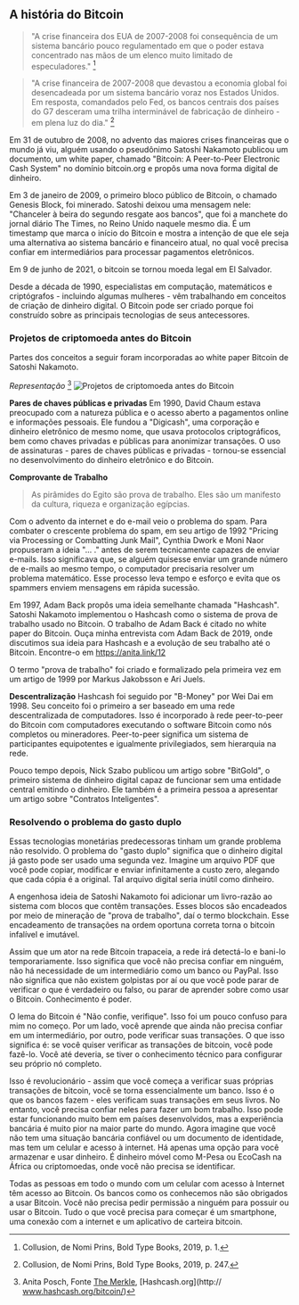 ## A história do Bitcoin
>"A crise financeira dos EUA de 2007-2008 foi consequência de um sistema bancário pouco regulamentado em que o poder estava concentrado nas mãos de um elenco muito limitado de especuladores." [^20]

>"A crise financeira de 2007-2008 que devastou a economia global foi desencadeada por um sistema bancário voraz nos Estados Unidos. Em resposta, comandados pelo Fed, os bancos centrais dos países do G7 desceram uma trilha interminável de fabricação de dinheiro - em plena luz do dia." [^21]

Em 31 de outubro de 2008, no advento das maiores crises financeiras que o mundo já viu, alguém usando o pseudônimo Satoshi Nakamoto publicou um documento, um white paper, chamado "Bitcoin: A Peer-to-Peer Electronic Cash System" no domínio bitcoin.org e propôs uma nova forma digital de dinheiro.

Em 3 de janeiro de 2009, o primeiro bloco público de Bitcoin, o chamado Genesis Block, foi minerado. Satoshi deixou uma mensagem nele: "Chanceler à beira do segundo resgate aos bancos", que foi a manchete do jornal diário The Times, no Reino Unido naquele mesmo dia. É um timestamp que marca o início do Bitcoin e mostra a intenção de que ele seja uma alternativa ao sistema bancário e financeiro atual, no qual você precisa confiar em intermediários para processar pagamentos eletrônicos.

Em 9 de junho de 2021, o bitcoin se tornou moeda legal em El Salvador.

Desde a década de 1990, especialistas em computação, matemáticos e criptógrafos - incluindo algumas mulheres - vêm trabalhando em conceitos de criação de dinheiro digital. O Bitcoin pode ser criado porque foi construído sobre as principais tecnologias de seus antecessores.

### Projetos de criptomoeda antes do Bitcoin
Partes dos conceitos a seguir foram incorporadas ao white paper Bitcoin de Satoshi Nakamoto.

*Representação* [^22] 
![Projetos de criptomoeda antes do Bitcoin](resources/_History-of-Bitcoin.png)

**Pares de chaves públicas e privadas**
Em 1990, David Chaum estava preocupado com a natureza pública e o acesso aberto a pagamentos online e informações pessoais. Ele fundou a "Digicash", uma corporação e dinheiro eletrônico de mesmo nome, que usava protocolos criptográficos, bem como chaves privadas e públicas para anonimizar transações. O uso de assinaturas - pares de chaves públicas e privadas - tornou-se essencial no desenvolvimento do dinheiro eletrônico e do Bitcoin.

**Comprovante de Trabalho**
> As pirâmides do Egito são prova de trabalho. Eles são um manifesto da cultura, riqueza e organização egípcias.

Com o advento da internet e do e-mail veio o problema do spam. Para combater o crescente problema do spam, em seu artigo de 1992 "Pricing via Processing or Combatting Junk Mail", Cynthia Dwork e Moni Naor propuseram a ideia "... ." antes de serem tecnicamente capazes de enviar e-mails. Isso significava que, se alguém quisesse enviar um grande número de e-mails ao mesmo tempo, o computador precisaria resolver um problema matemático. Esse processo leva tempo e esforço e evita que os spammers enviem mensagens em rápida sucessão.

Em 1997, Adam Back propôs uma ideia semelhante chamada "Hashcash". Satoshi Nakamoto implementou o Hashcash como o sistema de prova de trabalho usado no Bitcoin. O trabalho de Adam Back é citado no white paper do Bitcoin. Ouça minha entrevista com Adam Back de 2019, onde discutimos sua ideia para Hashcash e a evolução de seu trabalho até o Bitcoin. Encontre-o em https://anita.link/12

O termo "prova de trabalho" foi criado e formalizado pela primeira vez em um artigo de 1999 por Markus Jakobsson e Ari Juels.

**Descentralização**
Hashcash foi seguido por "B-Money" por Wei Dai em 1998. Seu conceito foi o primeiro a ser baseado em uma rede descentralizada de computadores. Isso é incorporado à rede peer-to-peer do Bitcoin com computadores executando o software Bitcoin como nós completos ou mineradores. Peer-to-peer significa um sistema de participantes equipotentes e igualmente privilegiados, sem hierarquia na rede.

Pouco tempo depois, Nick Szabo publicou um artigo sobre "BitGold", o primeiro sistema de dinheiro digital capaz de funcionar sem uma entidade central emitindo o dinheiro. Ele também é a primeira pessoa a apresentar um artigo sobre "Contratos Inteligentes".

### Resolvendo o problema do gasto duplo
Essas tecnologias monetárias predecessoras tinham um grande problema não resolvido. O problema do "gasto duplo" significa que o dinheiro digital já gasto pode ser usado uma segunda vez. Imagine um arquivo PDF que você pode copiar, modificar e enviar infinitamente a custo zero, alegando que cada cópia é a original. Tal arquivo digital seria inútil como dinheiro.

A engenhosa ideia de Satoshi Nakamoto foi adicionar um livro-razão ao sistema com blocos que contêm transações. Esses blocos são encadeados por meio de mineração de "prova de trabalho", daí o termo blockchain. Esse encadeamento de transações na ordem oportuna correta torna o bitcoin infalível e imutável.

Assim que um ator na rede Bitcoin trapaceia, a rede irá detectá-lo e bani-lo temporariamente. Isso significa que você não precisa confiar em ninguém, não há necessidade de um intermediário como um banco ou PayPal. Isso não significa que não existem golpistas por aí ou que você pode parar de verificar o que é verdadeiro ou falso, ou parar de aprender sobre como usar o Bitcoin. Conhecimento é poder.

O lema do Bitcoin é "Não confie, verifique". Isso foi um pouco confuso para mim no começo. Por um lado, você aprende que ainda não precisa confiar em um intermediário, por outro, pode verificar suas transações. O que isso significa é: se você quiser verificar as transações de bitcoin, você pode fazê-lo. Você até deveria, se tiver o conhecimento técnico para configurar seu próprio nó completo.

Isso é revolucionário - assim que você começa a verificar suas próprias transações de bitcoin, você se torna essencialmente um banco. Isso é o que os bancos fazem - eles verificam suas transações em seus livros. No entanto, você precisa confiar neles para fazer um bom trabalho. Isso pode estar funcionando muito bem em países desenvolvidos, mas a experiência bancária é muito pior na maior parte do mundo. Agora imagine que você não tem uma situação bancária confiável ou um documento de identidade, mas tem um celular e acesso à internet. Há apenas uma opção para você armazenar e usar dinheiro. É dinheiro móvel como M-Pesa ou EcoCash na África ou criptomoedas, onde você não precisa se identificar.

Todas as pessoas em todo o mundo com um celular com acesso à Internet têm acesso ao Bitcoin. Os bancos como os conhecemos não são obrigados a usar Bitcoin. Você não precisa pedir permissão a ninguém para possuir ou usar o Bitcoin. Tudo o que você precisa para começar é um smartphone, uma conexão com a internet e um aplicativo de carteira bitcoin.

[^20]: Collusion, de Nomi Prins, Bold Type Books, 2019, p. 1.
[^21]: Collusion, de Nomi Prins, Bold Type Books, 2019, p. 247.
[^22]: Anita Posch, Fonte [The Merkle](https://themerkle.com/top-4-cryptocurrency-projects-created-ahead-of-bitcoin/), [Hashcash.org](http:// www.hashcash.org/bitcoin/)
